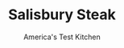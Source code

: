 ---
layout: ../../layouts/MarkdownPostLayout.astro
title: Salisbury Steak
author: America's Test Kitchen
pubDate: 2023-03-15
description: "Two unlikely ingredients-one from the pantry, the other from the liquor cabinet-rescue this recipe from the supermarket freezer section."
image_url: https://res.cloudinary.com/hksqkdlah/image/upload/ar_1:1,c_fill,dpr_2.0,f_auto,fl_lossy.progressive.strip_profile,g_faces:auto,q_auto:low,w_344/6260_on07-sfs-4c-salisburysteak-2
tags: ["Main Courses","Beef"]
calories: 1633
protein: 30
carbohydrates: 16
fats: 
fiber: 2
ingredients: ["1/2 cup, milk","7 tablespoons, instant potato flakes","1 pound, 90-percent lean ground beef",", Salt and pepper","4 tablespoons, unsalted butter","1 , onion, halved and sliced thin","1 pound, white mushrooms, sliced thin","1 tablespoon, tomato paste","2 tablespoons, all-purpose flour","1 3/4 cups, low-sodium beef broth","1/4 cup, ruby port (see note)"]
serves: 4
time: "1 hour, plus 30 minutes chilling"
instructions: ["Whisk milk and potato flakes in large bowl. Add beef, 1/2 teaspoon salt, and 1/2 teaspoon pepper and knead until combined. Shape into four 1/2-inch-thick oval patties and transfer to parchment-lined plate. Refrigerate for 30 minutes or up to 4 hours.","Melt 1 tablespoon butter in large nonstick skillet over medium-high heat. Cook patties until well browned, about 5 minutes per side. Transfer to plate.","Add onion and remaining butter to empty skillet and cook until onion is softened, about 5 minutes. Add mushrooms and 1/2 teaspoon salt and cook until liquid has evaporated, 5 to 7 minutes. Stir in tomato paste and flour and cook until browned, about 2 minutes. Slowly stir in broth and port and bring to simmer. Return patties to skillet, cover, and simmer over medium-low heat until cooked through, 12 to 15 minutes. Season sauce with salt and pepper. Serve."]
nutrition: ["1122 mg Potassium","391 mg Phosphorus","77 mg Calcium","4 mg Iron","54 mg Magnesium","986 mg Sodium","6 mg Zinc","24 g Fat","11 mg Niacin (B3)","8 g Monounsaturated","1 g Polyunsaturated","7 mg Vitamin C","107 mg Cholesterol","12 g Saturated","1 g Trans","2 g Fiber","6 µg Folic acid","37 µg Folate (food)","6 g Sugars","5 µg Vitamin K","348 g Water","16 g Carbs","47 µg Folate equivalent (total)","30 g Protein","2 µg Vitamin B12","119 µg Vitamin A","408 kcal Energy","1633 calories"]
notes: "When shaping the patties in step 1, be sure to wet your hands to prevent sticking. Tawny port or dry sherry can be substituted for the ruby port. Do not use potato granules, which add an off-flavor."
---
